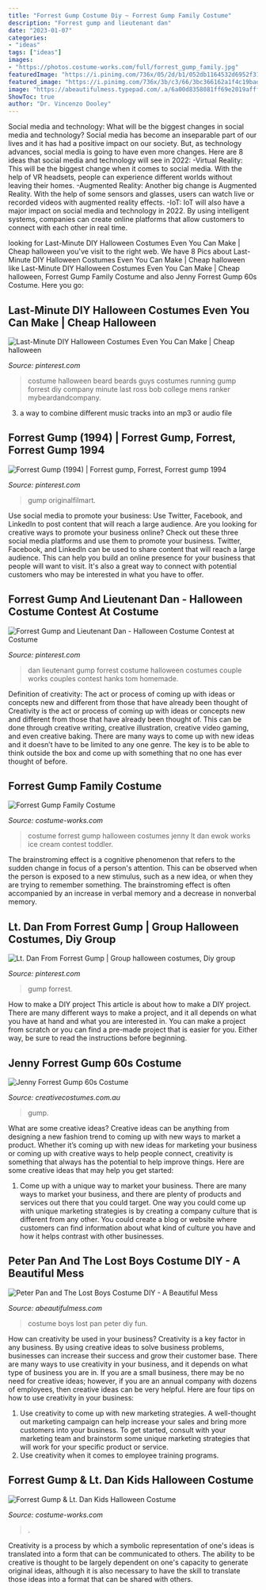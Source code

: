 ```yaml
---
title: "Forrest Gump Costume Diy ~ Forrest Gump Family Costume"
description: "Forrest gump and lieutenant dan"
date: "2023-01-07"
categories:
- "ideas"
tags: ["ideas"]
images:
- "https://photos.costume-works.com/full/forrest_gump_family.jpg"
featuredImage: "https://i.pinimg.com/736x/05/2d/b1/052db1164532d6952f31c43bf69892b7--costumes-for-couples-couple-halloween-costumes.jpg"
featured_image: "https://i.pinimg.com/736x/3b/c3/66/3bc366162a1f4c19bad1d5a220456298.jpg"
image: "https://abeautifulmess.typepad.com/.a/6a00d8358081ff69e2019afff16902970c-800wi"
ShowToc: true
author: "Dr. Vincenzo Dooley"
---
```



Social media and technology: What will be the biggest changes in social media and technology?
Social media has become an inseparable part of our lives and it has had a positive impact on our society. But, as technology advances, social media is going to have even more changes. Here are 8 ideas that social media and technology will see in 2022: 
-Virtual Reality: This will be the biggest change when it comes to social media. With the help of VR headsets, people can experience different worlds without leaving their homes. 
-Augmented Reality: Another big change is Augmented Reality. With the help of some sensors and glasses, users can watch live or recorded videos with augmented reality effects. 
-IoT: IoT will also have a major impact on social media and technology in 2022. By using intelligent systems, companies can create online platforms that allow customers to connect with each other in real time.

	

		
looking for Last-Minute DIY Halloween Costumes Even You Can Make | Cheap halloween you've visit to the right web. We have 8 Pics about Last-Minute DIY Halloween Costumes Even You Can Make | Cheap halloween like Last-Minute DIY Halloween Costumes Even You Can Make | Cheap halloween, Forrest Gump Family Costume and also Jenny Forrest Gump 60s Costume. Here you go:
		
    
## Last-Minute DIY Halloween Costumes Even You Can Make | Cheap Halloween

<img loading=lazy src="https://i.pinimg.com/736x/3b/c3/66/3bc366162a1f4c19bad1d5a220456298.jpg" onerror="this.onerror=null;this.src='https://tse3.mm.bing.net/th?id=OIP.C9O_Mqks9sjOTSOFC-nnyQHaLH&amp;pid=15.1';" alt="Last-Minute DIY Halloween Costumes Even You Can Make | Cheap halloween">

_Source: pinterest.com_

>costume halloween beard beards guys costumes running gump forrest diy company minute last ross bob college mens ranker mybeardandcompany. 

	

3. a way to combine different music tracks into an mp3 or audio file

    
## Forrest Gump (1994) | Forrest Gump, Forrest, Forrest Gump 1994

<img loading=lazy src="https://i.pinimg.com/originals/3b/c9/4f/3bc94fe4a595cf0b13dd025fd7ffa893.jpg" onerror="this.onerror=null;this.src='https://tse3.mm.bing.net/th?id=OIP.qr5faLUkPrdYb0gsQ4DoXwHaRK&amp;pid=15.1';" alt="Forrest Gump (1994) | Forrest gump, Forrest, Forrest gump 1994">

_Source: pinterest.com_

>gump originalfilmart. 

	

Use social media to promote your business: Use Twitter, Facebook, and LinkedIn to post content that will reach a large audience.
Are you looking for creative ways to promote your business online? Check out these three social media platforms and use them to promote your business. Twitter, Facebook, and LinkedIn can be used to share content that will reach a large audience. This can help you build an online presence for your business that people will want to visit. It's also a great way to connect with potential customers who may be interested in what you have to offer.

    
## Forrest Gump And Lieutenant Dan - Halloween Costume Contest At Costume

<img loading=lazy src="https://i.pinimg.com/736x/05/2d/b1/052db1164532d6952f31c43bf69892b7--costumes-for-couples-couple-halloween-costumes.jpg" onerror="this.onerror=null;this.src='https://tse3.mm.bing.net/th?id=OIP.Tmr-0Abh3nVqSoH2rnlglQHaKG&amp;pid=15.1';" alt="Forrest Gump and Lieutenant Dan - Halloween Costume Contest at Costume">

_Source: pinterest.com_

>dan lieutenant gump forrest costume halloween costumes couple works couples contest hanks tom homemade. 

	

Definition of creativity: The act or process of coming up with ideas or concepts new and different from those that have already been thought of
Creativity is the act or process of coming up with ideas or concepts new and different from those that have already been thought of. This can be done through creative writing, creative illustration, creative video gaming, and even creative baking. There are many ways to come up with new ideas and it doesn’t have to be limited to any one genre. The key is to be able to think outside the box and come up with something that no one has ever thought of before.

    
## Forrest Gump Family Costume

<img loading=lazy src="https://photos.costume-works.com/full/forrest_gump_family.jpg" onerror="this.onerror=null;this.src='https://tse4.mm.bing.net/th?id=OIP.JxdPRvnud254aYUZ0SWwXgHaJ3&amp;pid=15.1';" alt="Forrest Gump Family Costume">

_Source: costume-works.com_

>costume forrest gump halloween costumes jenny lt dan ewok works ice cream contest toddler. 

	

The brainstroming effect is a cognitive phenomenon that refers to the sudden change in focus of a person's attention. This can be observed when the person is exposed to a new stimulus, such as a new idea, or when they are trying to remember something. The brainstroming effect is often accompanied by an increase in verbal memory and a decrease in nonverbal memory.

    
## Lt. Dan From Forrest Gump | Group Halloween Costumes, Diy Group

<img loading=lazy src="https://i.pinimg.com/736x/24/dd/b4/24ddb4bc5ef7273d21324fb1f8adf4c9--forrest-gump-costume-ideas.jpg" onerror="this.onerror=null;this.src='https://tse2.mm.bing.net/th?id=OIP.k1vIwlxOd4tQb0hN7ZI0TwDYEg&amp;pid=15.1';" alt="Lt. Dan From Forrest Gump | Group halloween costumes, Diy group">

_Source: pinterest.com_

>gump forrest. 

	

How to make a DIY project
This article is about how to make a DIY project. There are many different ways to make a project, and it all depends on what you have at hand and what you are interested in. You can make a project from scratch or you can find a pre-made project that is easier for you. Either way, be sure to read the instructions before beginning.

    
## Jenny Forrest Gump 60s Costume

<img loading=lazy src="https://www.creativecostumes.com.au/wp-content/uploads/2018/07/CC_April_18_051-768x1024.jpg" onerror="this.onerror=null;this.src='https://tse2.mm.bing.net/th?id=OIP.Zhlg_zvWFvqi0N8Mn0D5DQHaJ4&amp;pid=15.1';" alt="Jenny Forrest Gump 60s Costume">

_Source: creativecostumes.com.au_

>gump. 

	

What are some creative ideas?
Creative ideas can be anything from designing a new fashion trend to coming up with new ways to market a product. Whether it’s coming up with new ideas for marketing your business or coming up with creative ways to help people connect, creativity is something that always has the potential to help improve things. Here are some creative ideas that may help you get started: 
1. Come up with a unique way to market your business. There are many ways to market your business, and there are plenty of products and services out there that you could target. One way you could come up with unique marketing strategies is by creating a company culture that is different from any other. You could create a blog or website where customers can find information about what kind of culture you have and how it helps contrast with other businesses.

    
## Peter Pan And The Lost Boys Costume DIY - A Beautiful Mess

<img loading=lazy src="https://abeautifulmess.typepad.com/.a/6a00d8358081ff69e2019afff16902970c-800wi" onerror="this.onerror=null;this.src='https://tse1.mm.bing.net/th?id=OIP.-18Z1cpEhySJF8SypMaPuAHaJ1&amp;pid=15.1';" alt="Peter Pan and The Lost Boys Costume DIY - A Beautiful Mess">

_Source: abeautifulmess.com_

>costume boys lost pan peter diy fun. 

	

How can creativity be used in your business?
Creativity is a key factor in any business. By using creative ideas to solve business problems, businesses can increase their success and grow their customer base. There are many ways to use creativity in your business, and it depends on what type of business you are in. If you are a small business, there may be no need for creative ideas; however, if you are an annual company with dozens of employees, then creative ideas can be very helpful. Here are four tips on how to use creativity in your business: 
1) Use creativity to come up with new marketing strategies. A well-thought out marketing campaign can help increase your sales and bring more customers into your business. To get started, consult with your marketing team and brainstorm some unique marketing strategies that will work for your specific product or service. 
2) Use creativity when it comes to employee training programs.

    
## Forrest Gump &amp; Lt. Dan Kids Halloween Costume

<img loading=lazy src="https://photos.costume-works.com/full/forrest_gump_n_lt_dan.jpg" onerror="this.onerror=null;this.src='https://tse3.mm.bing.net/th?id=OIP.sGM9oU69O6uzr1LjuGLIgwHaJ3&amp;pid=15.1';" alt="Forrest Gump &amp; Lt. Dan Kids Halloween Costume">

_Source: costume-works.com_

>. 

	

Creativity is a process by which a symbolic representation of one's ideas is translated into a form that can be communicated to others. The ability to be creative is thought to be largely dependent on one's capacity to generate original ideas, although it is also necessary to have the skill to translate those ideas into a format that can be shared with others.

